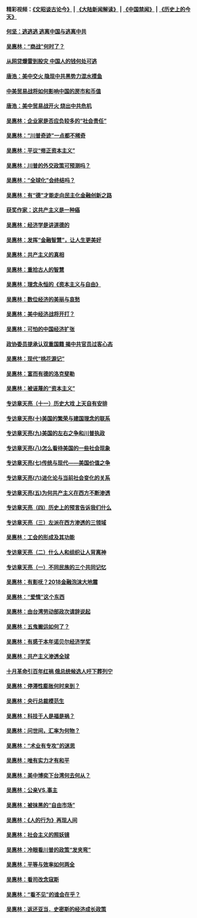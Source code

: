 #### 精彩视频：[《文昭谈古论今》](https://github.com/gfw-breaker/wenzhao/blob/master/README.md?t=11250932) | [《大陆新闻解读》](https://github.com/gfw-breaker/ntdtv-comedy/blob/master/README.md?t=11250932) | [《中国禁闻》](https://github.com/gfw-breaker/ntdtv-news/blob/master/README.md?t=11250932) | [《历史上的今天》](https://github.com/gfw-breaker/today-in-history/blob/master/README.md?t=11250932) 

#### [何坚：逃逃逃 逃离中国与逃离中共](../pages/nsc423/n10592891.md?t=11250932) 

#### [吴惠林：“商战”何时了？](../pages/nsc423/n10573558.md?t=11250932) 

#### [从网贷爆雷到股灾 中国人的钱何处可逃](../pages/nsc423/n10572800.md?t=11250932) 

#### [唐浩：美中交火 隐现中共黑势力混水摸鱼](../pages/nsc423/n10544040.md?t=11250932) 

#### [中美贸易战将如何影响中国的房市和币值](../pages/nsc423/n10543697.md?t=11250932) 

#### [唐浩：美中贸易战开火 烧出中共危机](../pages/nsc423/n10540126.md?t=11250932) 

#### [吴惠林：企业家是否应负较多的“社会责任”](../pages/nsc423/n10535022.md?t=11250932) 

#### [吴惠林：“川普奇迹”一点都不稀奇](../pages/nsc423/n10512808.md?t=11250932) 

#### [吴惠林：平议“修正资本主义”](../pages/nsc423/n10495724.md?t=11250932) 

#### [吴惠林：川普的外交政策可预测吗？](../pages/nsc423/n10462387.md?t=11250932) 

#### [吴惠林：“全球化”会终结吗？](../pages/nsc423/n10452838.md?t=11250932) 

#### [吴惠林：有“德”才能走向民主化金融创新之路](../pages/nsc423/n10432292.md?t=11250932) 

#### [获奖作家：这共产主义是一种癌](../pages/nsc423/n10431541.md?t=11250932) 

#### [吴惠林：经济学是讲道德的](../pages/nsc423/n10398014.md?t=11250932) 

#### [吴惠林：发挥“金融智慧”，让人生更美好](../pages/nsc423/n10375019.md?t=11250932) 

#### [吴惠林：共产主义的真相](../pages/nsc423/n10351394.md?t=11250932) 

#### [吴惠林：重拾古人的智慧](../pages/nsc423/n10337691.md?t=11250932) 

#### [吴惠林：理念永恒的《资本主义与自由》](../pages/nsc423/n10316274.md?t=11250932) 

#### [吴惠林：数位经济的美丽与哀愁](../pages/nsc423/n10292946.md?t=11250932) 

#### [吴惠林：美中经济战将开打？](../pages/nsc423/n10258825.md?t=11250932) 

#### [吴惠林：可怕的中国经济扩张](../pages/nsc423/n10219147.md?t=11250932) 

#### [政协委员提承认双重国籍 揭中共官员过客心态](../pages/nsc423/n10208809.md?t=11250932) 

#### [吴惠林：现代“桃花源记”](../pages/nsc423/n10185234.md?t=11250932) 

#### [吴惠林：富而有德的洛克斐勒](../pages/nsc423/n10142264.md?t=11250932) 

#### [吴惠林：被诬蔑的“资本主义”](../pages/nsc423/n10124816.md?t=11250932) 

#### [专访章天亮（十一）历史大戏 上天自有安排](../pages/nsc423/n10094905.md?t=11250932) 

#### [专访章天亮(十)美国的繁荣与建国理念的联系](../pages/nsc423/n10094899.md?t=11250932) 

#### [专访章天亮(九)美国的左右之争和川普执政](../pages/nsc423/n10094889.md?t=11250932) 

#### [专访章天亮(八)怎么看待美国的一些社会现象](../pages/nsc423/n10094857.md?t=11250932) 

#### [专访章天亮(七)传统与现代——美国价值之争](../pages/nsc423/n10093140.md?t=11250932) 

#### [专访章天亮(六)进化论与当前社会变化的关系](../pages/nsc423/n10092036.md?t=11250932) 

#### [专访章天亮(五)为何共产主义在西方不断渗透](../pages/nsc423/n10083620.md?t=11250932) 

#### [专访章天亮（四）历史上的预言告诉我们什么](../pages/nsc423/n10083606.md?t=11250932) 

#### [专访章天亮（三）左派在西方渗透的三领域](../pages/nsc423/n10081115.md?t=11250932) 

#### [吴惠林：工会的形成及其功能](../pages/nsc423/n10080633.md?t=11250932) 

#### [专访章天亮（二）什么人和组织让人背离神](../pages/nsc423/n10076637.md?t=11250932) 

#### [专访章天亮（一）不同民族的三个共同记忆](../pages/nsc423/n10074188.md?t=11250932) 

#### [吴惠林：有影呒？2018金融泡沫大地震](../pages/nsc423/n10040534.md?t=11250932) 

#### [吴惠林：“爱情”这个东西](../pages/nsc423/n10019423.md?t=11250932) 

#### [吴惠林：由台湾劳动部政次请辞说起](../pages/nsc423/n9979679.md?t=11250932) 

#### [吴惠林：五鬼搬运如何了？](../pages/nsc423/n9925338.md?t=11250932) 

#### [吴惠林：有感于本年诺贝尔经济学奖](../pages/nsc423/n9871883.md?t=11250932) 

#### [吴惠林：共产主义渗透全球](../pages/nsc423/n9812748.md?t=11250932) 

#### [十月革命引百年红祸 俄总统候选人吁下葬列宁](../pages/nsc423/n9810182.md?t=11250932) 

#### [吴惠林：停滞性膨胀何时来到？](../pages/nsc423/n9764136.md?t=11250932) 

#### [吴惠林：央行总裁模范生](../pages/nsc423/n9728134.md?t=11250932) 

#### [吴惠林：科技于人是福是祸？](../pages/nsc423/n9672982.md?t=11250932) 

#### [吴惠林：问世间，汇率为何物？](../pages/nsc423/n9621788.md?t=11250932) 

#### [吴惠林：“术业有专攻”的迷思](../pages/nsc423/n9580363.md?t=11250932) 

#### [吴惠林：唯有实力才有和平](../pages/nsc423/n9529599.md?t=11250932) 

#### [吴惠林：美中博奕下台湾何去何从？](../pages/nsc423/n9483598.md?t=11250932) 

#### [吴惠林：公亲VS.事主](../pages/nsc423/n9425637.md?t=11250932) 

#### [吴惠林：被抹黑的“自由市场”](../pages/nsc423/n9351545.md?t=11250932) 

#### [吴惠林：《人的行为》再现人间](../pages/nsc423/n9296339.md?t=11250932) 

#### [吴惠林：社会主义的照妖镜](../pages/nsc423/n9243460.md?t=11250932) 

#### [吴惠林：冷眼看川普的政策“发夹弯”](../pages/nsc423/n9120684.md?t=11250932) 

#### [吴惠林：平等与效率如何两全](../pages/nsc423/n9075430.md?t=11250932) 

#### [吴惠林：看司改念寇斯](../pages/nsc423/n9024915.md?t=11250932) 

#### [吴惠林：“看不见”的谁会在乎？](../pages/nsc423/n8977488.md?t=11250932) 

#### [吴惠林：返还亚当．史密斯的经济成长政策](../pages/nsc423/n8931896.md?t=11250932) 

